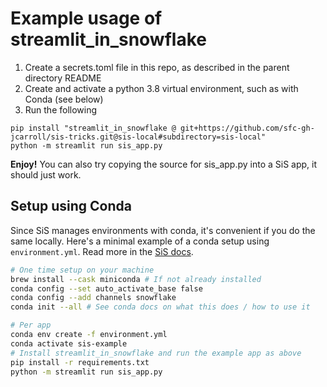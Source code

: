 # Example usage of streamlit_in_snowflake

1. Create a secrets.toml file in this repo, as described in the parent directory README
2. Create and activate a python 3.8 virtual environment, such as with Conda (see below)
3. Run the following

```shell
pip install "streamlit_in_snowflake @ git+https://github.com/sfc-gh-jcarroll/sis-tricks.git@sis-local#subdirectory=sis-local"
python -m streamlit run sis_app.py
```

**Enjoy!** You can also try copying the source for sis_app.py into a SiS app, it should just work.

## Setup using Conda

Since SiS manages environments with conda, it's convenient if you do the same locally. Here's a
minimal example of a conda setup using `environment.yml`. Read more in the
[SiS docs](https://docs.snowflake.com/en/LIMITEDACCESS/streamlit-in-snowflake#installing-packages-manually).

```sh
# One time setup on your machine
brew install --cask miniconda # If not already installed
conda config --set auto_activate_base false
conda config --add channels snowflake
conda init --all # See conda docs on what this does / how to use it

# Per app
conda env create -f environment.yml
conda activate sis-example
# Install streamlit_in_snowflake and run the example app as above
pip install -r requirements.txt
python -m streamlit run sis_app.py
```
